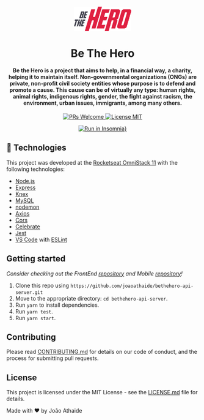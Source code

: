 <h1 align="center">
<br>
  <img src="assets/logo.svg" alt="bethehero" width="150">
<br>
<br>
Be The Hero
</h1>

<h4 align="center">
  Be the Hero is a project that aims to help, in a financial way, a charity, helping it to maintain itself. Non-governmental organizations (ONGs) are private, non-profit civil society entities whose purpose is to defend and promote a cause. This cause can be of virtually any type: human rights, animal rights, indigenous rights, gender, the fight against racism, the environment, urban issues, immigrants, among many others.
</h4>
<p align="center">
  <a href="http://makeapullrequest.com">
    <img src="https://img.shields.io/badge/PRs-welcome-brightgreen.svg?style=flat-square" alt="PRs Welcome">
  </a>
  <a href="https://opensource.org/licenses/MIT">
    <img src="https://img.shields.io/badge/license-MIT-blue.svg?style=flat-square" alt="License MIT">
  </a>
</p>

<div align="center">

[![Run in Insomnia}](https://insomnia.rest/images/run.svg)](https://insomnia.rest/run/?label=Be%20the%20Hero&uri=https%3A%2F%2Fraw.githubusercontent.com%2Fjoaoathaide%2Fbethehero-api-server%2Fmaster%2Finsomnia-bethehero.json%3Ftoken%3DAMB7SLXUMQW2UG7CW457I526RDFRO)

</div>

## :rocket: Technologies

This project was developed at the [Rocketseat OmniStack 11]() with the following technologies:

-   [Node.js](https://nodejs.org/en/)
-   [Express](https://expressjs.com/)
-   [Knex](http://knexjs.org/)
-   [MySQL]()
-   [nodemon](https://nodemon.io/)
-   [Axios](https://www.npmjs.com/package/axios)
-   [Cors](https://www.npmjs.com/package/cors)
-   [Celebrate](https://www.npmjs.com/package/celebrate)
-   [Jest](https://www.npmjs.com/package/jest)
-   [VS Code](https://code.visualstudio.com) with [ESLint](https://marketplace.visualstudio.com/items?itemName=dbaeumer.vscode-eslint)

## Getting started

_Consider checking out the FrontEnd [repository](https://github.com/joaoathaide/bethehero-web) and Mobile [repository](https://github.com/joaoathaide/bethehero-mobile)!_

1. Clone this repo using `https://github.com/joaoathaide/bethehero-api-server.git`
2. Move to the appropriate directory: `cd bethehero-api-server`.<br />
3. Run `yarn` to install dependencies.<br />
4. Run `yarn test`.
5. Run `yarn start`.

## Contributing

Please read [CONTRIBUTING.md](CONTRIBUTING.md) for details on our code of conduct, and the process for submitting pull requests.

## License

This project is licensed under the MIT License - see the [LICENSE.md](LICENSE.md) file for details.

Made with ♥ by João Athaide
